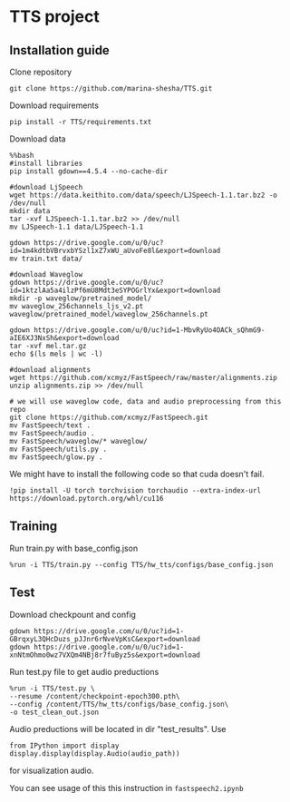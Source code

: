 # TTS project

## Installation guide

Clone repository 
```shell
git clone https://github.com/marina-shesha/TTS.git
```
Download requirements
```shell
pip install -r TTS/requirements.txt
```
Download data
```shell
%%bash 
#install libraries
pip install gdown==4.5.4 --no-cache-dir

#download LjSpeech
wget https://data.keithito.com/data/speech/LJSpeech-1.1.tar.bz2 -o /dev/null
mkdir data
tar -xvf LJSpeech-1.1.tar.bz2 >> /dev/null
mv LJSpeech-1.1 data/LJSpeech-1.1

gdown https://drive.google.com/u/0/uc?id=1m4kdtbVBrvxbYSzl1xZ7xWU_aUvoFe8l&export=download
mv train.txt data/

#download Waveglow
gdown https://drive.google.com/u/0/uc?id=1ktzlAa5a4ilzPf6mU8Mdt3eSYPOGrlYx&export=download
mkdir -p waveglow/pretrained_model/
mv waveglow_256channels_ljs_v2.pt waveglow/pretrained_model/waveglow_256channels.pt

gdown https://drive.google.com/u/0/uc?id=1-MbvRyUo4OACk_sQhmG9-aIE6XJ3NxSh&export=download
tar -xvf mel.tar.gz
echo $(ls mels | wc -l)

#download alignments
wget https://github.com/xcmyz/FastSpeech/raw/master/alignments.zip
unzip alignments.zip >> /dev/null

# we will use waveglow code, data and audio preprocessing from this repo
git clone https://github.com/xcmyz/FastSpeech.git
mv FastSpeech/text .
mv FastSpeech/audio .
mv FastSpeech/waveglow/* waveglow/
mv FastSpeech/utils.py .
mv FastSpeech/glow.py .
```
We might have to install the following code so that cuda doesn't fail.
```shell
!pip install -U torch torchvision torchaudio --extra-index-url https://download.pytorch.org/whl/cu116
```

## Training

Run train.py with base_config.json

```shell
%run -i TTS/train.py --config TTS/hw_tts/configs/base_config.json
```
## Test 

Download checkpount and config

```shell
gdown https://drive.google.com/u/0/uc?id=1-GBrqxyL3QHcDuzs_pJJnr6rNveVpKsC&export=download
gdown https://drive.google.com/u/0/uc?id=1-xnNtmOhmo0wz7VXQm4NBj8r7fuByz5s&export=download
```

Run test.py file to get audio preductions

```shell
%run -i TTS/test.py \
--resume /content/checkpoint-epoch300.pth\
--config /content/TTS/hw_tts/configs/base_config.json\
-o test_clean_out.json
```
Audio preductions will be located in dir "test_results". Use  

```shell
from IPython import display
display.display(display.Audio(audio_path))
```
for visualization audio.


You can see usage of this this instruction in ```fastspeech2.ipynb```
